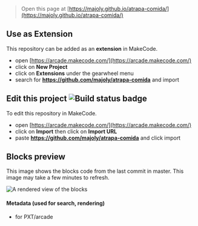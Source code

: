  


> Open this page at [https://majoly.github.io/atrapa-comida/](https://majoly.github.io/atrapa-comida/)

## Use as Extension

This repository can be added as an **extension** in MakeCode.

* open [https://arcade.makecode.com/](https://arcade.makecode.com/)
* click on **New Project**
* click on **Extensions** under the gearwheel menu
* search for **https://github.com/majoly/atrapa-comida** and import

## Edit this project ![Build status badge](https://github.com/majoly/atrapa-comida/workflows/MakeCode/badge.svg)

To edit this repository in MakeCode.

* open [https://arcade.makecode.com/](https://arcade.makecode.com/)
* click on **Import** then click on **Import URL**
* paste **https://github.com/majoly/atrapa-comida** and click import

## Blocks preview

This image shows the blocks code from the last commit in master.
This image may take a few minutes to refresh.

![A rendered view of the blocks](https://github.com/majoly/atrapa-comida/raw/master/.github/makecode/blocks.png)

#### Metadata (used for search, rendering)

* for PXT/arcade
<script src="https://makecode.com/gh-pages-embed.js"></script><script>makeCodeRender("{{ site.makecode.home_url }}", "{{ site.github.owner_name }}/{{ site.github.repository_name }}");</script>
